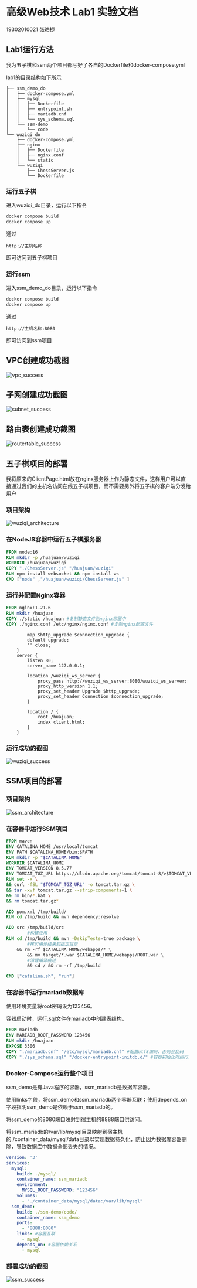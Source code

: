 # 高级Web技术 Lab1 实验文档

19302010021 张皓捷

## Lab1运行方法

我为五子棋和ssm两个项目都写好了各自的Dockerfile和docker-compose.yml

lab1的目录结构如下所示

```
├── ssm_demo_do
│   ├── docker-compose.yml
│   ├── mysql
│   │   ├── Dockerfile
│   │   ├── entrypoint.sh
│   │   ├── mariadb.cnf
│   │   └── sys_schema.sql
│   └── ssm-demo
│       └── code
└── wuziqi_do
    ├── docker-compose.yml
    ├── nginx
    │   ├── Dockerfile
    │   ├── nginx.conf
    │   └── static
    └── wuziqi
        ├── ChessServer.js
        └── Dockerfile
```

### 运行五子棋

进入wuziqi_do目录，运行以下指令

```bash
docker compose build
docker compose up
```

通过

```
http://主机名称
```

即可访问到五子棋项目

### 运行ssm

进入ssm_demo_do目录，运行以下指令

```bash
docker compose build
docker compose up
```

通过

```
http://主机名称:8080
```

即可访问到ssm项目

## VPC创建成功截图

![vpc_success](pics/vpc_success.png)

## 子网创建成功截图

![subnet_success](pics/subnet_success.png)

## 路由表创建成功截图

![routertable_success](pics/routertable_success.png)

## 五子棋项目的部署

我将原来的ClientPage.html放在nginx服务器上作为静态文件，这样用户可以直接通过我们的主机名访问在线五子棋项目，而不需要另外将五子棋的客户端分发给用户

### 项目架构

![wuziqi_architecture](pics/wuziqi_architecture.png)

### 在NodeJS容器中运行五子棋服务器

```dockerfile
FROM node:16
RUN mkdir -p /huajuan/wuziqi
WORKDIR /huajuan/wuziqi
COPY "./ChessServer.js" "/huajuan/wuziqi"
RUN npm install websocket && npm install ws
CMD ["node" ,"/huajuan/wuziqi/ChessServer.js" ]
```

### 运行并配置Nginx容器

```dockerfile
FROM nginx:1.21.6
RUN mkdir /huajuan
COPY ./static /huajuan #复制静态文件到nginx容器中
COPY ./nginx.conf /etc/nginx/nginx.conf #复制nginx配置文件
```

```
		map $http_upgrade $connection_upgrade {
        default upgrade;
        '' close;
    }
    server {
        listen 80;
        server_name 127.0.0.1;

        location /wuziqi_ws_server {
            proxy_pass http://wuziqi_ws_server:8080/wuziqi_ws_server;
            proxy_http_version 1.1;
            proxy_set_header Upgrade $http_upgrade;
            proxy_set_header Connection $connection_upgrade;
        }

        location / {
            root /huajuan;
            index client.html;
        }
    }
```

### 运行成功的截图

![wuziqi_success](pics/wuziqi_success.png)

## SSM项目的部署

### 项目架构

![ssm_architecture](pics/ssm_architecture.png)

### 在容器中运行SSM项目

```dockerfile
FROM maven
ENV CATALINA_HOME /usr/local/tomcat
ENV PATH $CATALINA_HOME/bin:$PATH
RUN mkdir -p "$CATALINA_HOME"
WORKDIR $CATALINA_HOME
ENV TOMCAT_VERSION 8.5.77
ENV TOMCAT_TGZ_URL https://dlcdn.apache.org/tomcat/tomcat-8/v$TOMCAT_VERSION/bin/apache-tomcat-$TOMCAT_VERSION.tar.gz
RUN set -x \
&& curl -fSL "$TOMCAT_TGZ_URL" -o tomcat.tar.gz \
&& tar -xvf tomcat.tar.gz --strip-components=1 \
&& rm bin/*.bat \
&& rm tomcat.tar.gz*

ADD pom.xml /tmp/build/
RUN cd /tmp/build && mvn dependency:resolve

ADD src /tmp/build/src
        #构建应用
RUN cd /tmp/build && mvn -DskipTests=true package \
        #拷贝编译结果到指定目录
	&& rm -rf $CATALINA_HOME/webapps/* \
        && mv target/*.war $CATALINA_HOME/webapps/ROOT.war \
        #清理编译痕迹
        && cd / && rm -rf /tmp/build

CMD ["catalina.sh", "run"]
```

### 在容器中运行mariadb数据库

使用环境变量将root密码设为123456。

容器启动时，运行.sql文件在mariadb中创建表结构。

```dockerfile
FROM mariadb
ENV MARIADB_ROOT_PASSWORD 123456
RUN mkdir /huajuan
EXPOSE 3306
COPY "./mariadb.cnf" "/etc/mysql/mariadb.cnf" #配置utf8编码，否则会乱码
COPY "./sys_schema.sql" "/docker-entrypoint-initdb.d/" #容器初始化时运行.sql文件，生成表结构
```

### Docker-Compose运行整个项目

ssm_demo是有Java程序的容器，ssm_mariadb是数据库容器。

使用links字段，将ssm_demo和ssm_mariadb两个容器互联；使用depends_on字段指明ssm_demo是依赖于ssm_mariadb的。

将ssm_demo的8080端口映射到宿主机的8888端口供访问。

将ssm_mariadb的/var/lib/mysql目录映射到宿主机的./container_data/mysql/data目录以实现数据持久化，防止因为数据库容器删除，导致数据库中数据全部丢失的情况。

```yaml
version: '3'
services:
  mysql:
    build: ./mysql/
    container_name: ssm_mariadb
    environment:
      MYSQL_ROOT_PASSWORD: "123456"
    volumes:
      - "./container_data/mysql/data:/var/lib/mysql"
  ssm_demo:
    build: ./ssm-demo/code/
    container_name: ssm_demo
    ports:
      - "8888:8080"
    links: #容器互联
      - mysql
    depends_on: #容器依赖关系
      - mysql
```

### 部署成功的截图

![ssm_success](pics/ssm_success.png)